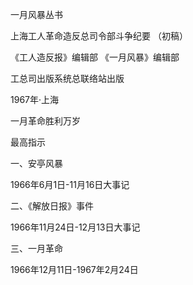 一月风暴丛书

上海工人革命造反总司令部斗争纪要 （初稿）

《工人造反报》编辑部 《一月风暴》编辑部 

工总司出版系统总联络站出版 

1967年·上海

一月革命胜利万岁

最高指示

一、安亭风暴

1966年6月1日-11月16日大事记

二、《解放日报》事件

1966年11月24日-12月13日大事记

三、一月革命

1966年12月11日-1967年2月24日
